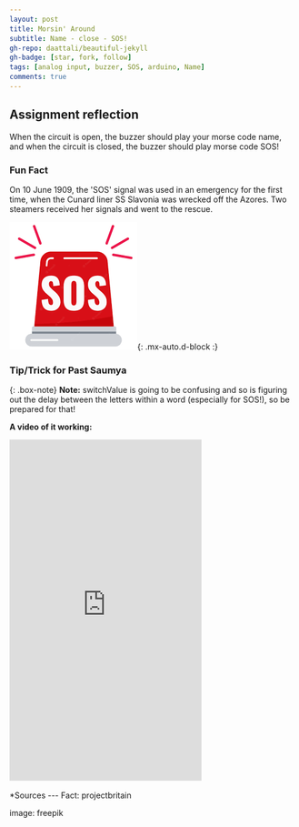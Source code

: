 ```yaml
---
layout: post
title: Morsin' Around
subtitle: Name - close - SOS!
gh-repo: daattali/beautiful-jekyll
gh-badge: [star, fork, follow]
tags: [analog input, buzzer, SOS, arduino, Name]
comments: true
---
```


## **Assignment reflection**

When the circuit is open, the buzzer should play your morse code name, and when the circuit is closed, the buzzer should play morse code SOS!

### Fun Fact

On 10 June 1909, the 'SOS' signal was used in an emergency for the first time, when the Cunard liner SS Slavonia was wrecked off the Azores. Two steamers received her signals and went to the rescue. 

![SOS!](https://github.com/Saumya-x/Saumya-x.github.io/blob/master/assets/img/sos.png?raw=true){: .mx-auto.d-block :}

### Tip/Trick for Past Saumya

{: .box-note}
**Note:** switchValue is going to be confusing and so is figuring out the delay between the letters within a word (especially for SOS!), so be prepared for that!

**A video of it working:**

<!-- blank line -->
<iframe width="338" height="600" src="https://www.youtube.com/embed/pTMHO66A9gY" title="BUZZERMORSE" frameborder="0" allow="accelerometer; autoplay; clipboard-write; encrypted-media; gyroscope; picture-in-picture; web-share" allowfullscreen></iframe>
<!-- blank line -->

*Sources --- 
Fact: projectbritain

image: freepik
